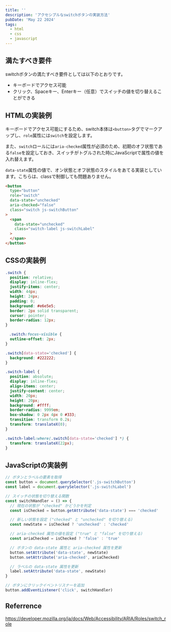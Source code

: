 ```yaml
---
title: ''
description: 'アクセシブルなswitchボタンの実装方法'
pubDate: 'May 22 2024'
tags:
  - html
  - css
  - javascript
---
```


## 満たすべき要件

switchボタンの満たすべき要件としては以下のとおりです。

- キーボードでアクセス可能
- クリック、Spaceキー、Enterキー（任意）でスイッチの値を切り替えることができる

## HTMLの実装例

キーボードでアクセス可能にするため、switch本体は`<button>`タグでマークアップし、`role`属性には`switch`を設定します。

また、`switch`ロールには`aria-checked`属性が必須のため、初期のオフ状態である`false`を設定しておき、スイッチがトグルされた時にJavaScriptで属性の値を入れ替えます。

`data-state`属性の値で、オン状態とオフ状態のスタイルをあてる実装としています。こちらは、classで制御しても問題ありません。

```html
<button
  type="button"
  role="switch"
  data-state="unchecked"
  aria-checked="false"
  class="switch js-switchButton"
>
  <span
    data-state="unchecked"
    class="switch-label js-switchLabel"
  >
  </span>
</button>
```

## CSSの実装例

```css
.switch {
  position: relative;
  display: inline-flex;
  justify-items: center;
  width: 44px;
  height: 24px;
  padding: 0;
  background: #e6e5e5;
  border: 2px solid transparent;
  cursor: pointer;
  border-radius: 12px;
}

　.switch:focus-visible {
  outline-offset: 2px;
}

.switch[data-state='checked'] {
  background: #222222;
}

.switch-label {
  position: absolute;
  display: inline-flex;
  align-items: center;
  justify-content: center;
  width: 20px;
  height: 20px;
  background: #ffff;
  border-radius: 9999em;
  box-shadow: 0 2px 4px 0 #333;
  transition: transform 0.2s;
  transform: translateX(0);
}

.switch-label:where(.switch[data-state='checked'] *) {
  transform: translateX(22px);
}
```

## JavaScriptの実装例

```js
// ボタンとラベルの要素を取得
const button = document.querySelector('.js-switchButton')
const label = document.querySelector('.js-switchLabel')

// スイッチの状態を切り替える関数
const switchHandler = () => {
  // 現在の状態が "checked" かどうかを判定
  const isChecked = button.getAttribute('data-state') === 'checked'

  // 新しい状態を設定 ("checked" と "unchecked" を切り替える)
  const newState = isChecked ? 'unchecked' : 'checked'

  // aria-checked 属性の値を設定 ("true" と "false" を切り替える)
  const ariaChecked = isChecked ? 'false' : 'true'

  // ボタンの data-state 属性と aria-checked 属性を更新
  button.setAttribute('data-state', newState)
  button.setAttribute('aria-checked', ariaChecked)

  // ラベルの data-state 属性を更新
  label.setAttribute('data-state', newState)
}

// ボタンにクリックイベントリスナーを追加
button.addEventListener('click', switchHandler)
```

## Referrence

https://developer.mozilla.org/ja/docs/Web/Accessibility/ARIA/Roles/switch_role
